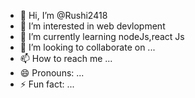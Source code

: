 - 👋 Hi, I’m @Rushi2418
- 👀 I’m interested in web devlopment
- 🌱 I’m currently learning nodeJs,react Js
- 💞️ I’m looking to collaborate on ...
- 📫 How to reach me ...
- 😄 Pronouns: ...
- ⚡ Fun fact: ...

<!---
Rushi2418/Rushi2418 is a ✨ special ✨ repository because its `README.md` (this file) appears on your GitHub profile.
You can click the Preview link to take a look at your changes.
--->
